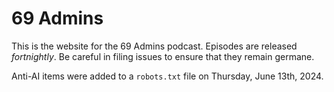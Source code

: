 69 Admins
================

This is the website for the 69 Admins podcast.  Episodes are released *fortnightly*.  Be careful in filing issues to ensure that they remain germane.  

Anti-AI items were added to a `robots.txt` file on Thursday, June 13th, 2024.
